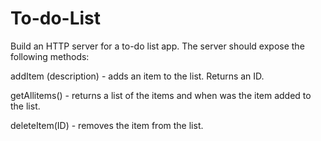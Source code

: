 # To-do-List
Build an HTTP server for a to-do list app.
The server should expose the following methods:


addItem (description) - adds an item to the list. Returns an ID.

getAllitems() - returns a list of the items and when was the item added to the list.

deleteItem(ID) - removes the item from the list.